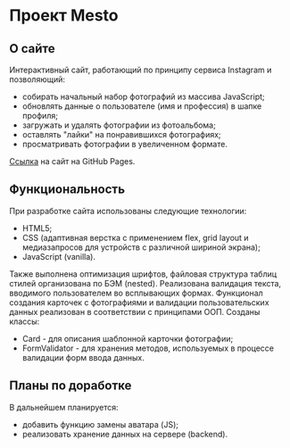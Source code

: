 # Проект Mesto

## О сайте
Интерактивный сайт, работающий по принципу сервиса Instagram и позволяющий:
* собирать начальный набор фотографий из массива JavaScript;
* обновлять данные о пользователе (имя и профессия) в шапке профиля;
* загружать и удалять фотографии из фотоальбома;
* оставлять "лайки" на понравившихся фотографиях;
* просматривать фотографии в увеличенном формате.

[Ссылка](https://knaklaut.github.io/mesto/index.html) на сайт на GitHub Pages.

## Функциональность
При разработке сайта использованы следующие технологии:
* HTML5;
* CSS (адаптивная верстка с применением flex, grid layout и медиазапросов для устройств с различной шириной экрана);
* JavaScript (vanilla).

Также выполнена оптимизация шрифтов, файловая структура таблиц стилей организована по БЭМ (nested).
Реализована валидация текста, вводимого пользователем во всплывающих формах.
Функционал создания карточек с фотографиями и валидации пользовательских данных реализован в соответствии с принципами ООП. Созданы классы:
* Card - для описания шаблонной карточки фотографии;
* FormValidator - для хранения методов, используемых в процессе валидации форм ввода данных.

## Планы по доработке
В дальнейшем планируется:
* добавить функцию замены аватара (JS);
* реализовать хранение данных на сервере (backend).
